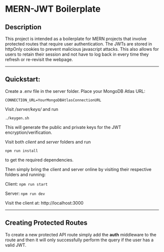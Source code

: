 # MERN-JWT Boilerplate

## Description


This project is intended as a boilerplate for MERN projects that involve protected routes that require user authentication. The JWTs are stored in httpOnly cookies to prevent malicious javascript attacks. This also allows for users to retain their session and not have to log back in every time they refresh or re-revisit the webpage.

---

## Quickstart: 

Create a .env file in the server folder. Place your MongoDB Atlas URL: 
     
    CONNECTION_URL=YourMongoDBAtlasConnectionURL

Visit */server/keys/* and run 
    
    ./keygen.sh

This will generate the public and private keys for the JWT encryption/verification.

Visit both *client* and *server* folders and run

    npm run install

to get the required dependencies.

Then simply bring the client and server online by visiting their respective folders and running:

Client: ```npm run start```

Server: ```npm run dev``` 

Visit the client at: http://localhost:3000

---

## Creating Protected Routes
To create a new protected API route simply add the **auth** middleware to the route and then it will only successfully perform the query if the user has a valid JWT. 